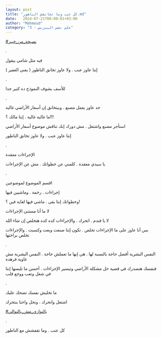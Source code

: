 ```yaml
---
layout: post
title: "كل عنب وما تخانقش الناطور.md"
date:   2024-07-21T00:00:01+03:00
author: "Mahmoud"
category: "3 - علم نفس البيزنس"
---
```

[<u>\#نصيحة_من_خبير</u>](https://www.facebook.com/hashtag/%D9%86%D8%B5%D9%8A%D8%AD%D8%A9_%D9%85%D9%86_%D8%AE%D8%A8%D9%8A%D8%B1?__eep__=6&__cft__%5b0%5d=AZVQM6CSI7jJ-gJOYd8G3S3CvjI9Yrbj2S8FqDq4Cji3YzGUXFZIaYP08GF53kZTTl_UoV9aLmilPYE7ujWdtyhWOp8eYEmU7MtAleaUxzwGF7wLtgnQe1fd8BGFAzFgYIr6xkkcZa7hz93S_kNoHDRIgndGUp-gkxYxlRGf08RCgQ&__tn__=*NK-R)

.

فيه مثل شامي بيقول

إنتا عاوز عنب . ولا عاوز تخانق الناطور ( يعني
الغفير )

.

للأسف بشوف النموذج ده كتير جدا

.

حد عاوز يعمل مصنع . وبيتخانق إن أسعار الأراضي
غالية

ما غالية غالية . إنتا مالك ؟!!!

استأجر مصنع واشتغل . مش دورك إنك تناقش موضوع أسعار
الأراضي

إنتا عاوز عنب . ولا عاوز تخانق الناطور

.

الإجراءات معقدة

يا سيدي معقدة . كلمني عن خطواتك . مش عن الإجراءات

.

اقسم الموضوع لموضوعين

إجراءات . رخمة . وماشيين فيها

وخطواتك إنتا بقى . ماشي فيها لغاية فين ؟!

لا ما أنا مستني الإجراءات

لا يا فندم . اتحرك . والإجراءات كده كده هتخلص إن شاء
الله

بس أنا عاوز على ما الإجراءات تخلص . تكون إنتا صنعت وبعت
وكسبت . والإجراءات تخلص براحتها

.

النفس البشرية أفضل حاجة بالنسبة لها . هي إنها ما تعملش
حاجة . النفس البشرية مش غاوية فرهدة

فنفسك هتصدرك في قضية حل مشكلة الأراضي وتيسير الإجراءات .
أحسن ما تلبسها إنتا في شغل وتعب ووجع قلب

.

ما تخليش نفسك تضحك عليك

اشتغل واتحرك . ونحل واحنا بنتحرك

[<u>\#بالتوازي_مش_بالتوالي</u>](https://www.facebook.com/hashtag/%D8%A8%D8%A7%D9%84%D8%AA%D9%88%D8%A7%D8%B2%D9%8A_%D9%85%D8%B4_%D8%A8%D8%A7%D9%84%D8%AA%D9%88%D8%A7%D9%84%D9%8A?__eep__=6&__cft__%5b0%5d=AZVQM6CSI7jJ-gJOYd8G3S3CvjI9Yrbj2S8FqDq4Cji3YzGUXFZIaYP08GF53kZTTl_UoV9aLmilPYE7ujWdtyhWOp8eYEmU7MtAleaUxzwGF7wLtgnQe1fd8BGFAzFgYIr6xkkcZa7hz93S_kNoHDRIgndGUp-gkxYxlRGf08RCgQ&__tn__=*NK-R)

.

كل عنب . وما تقفشش مع الناطور
